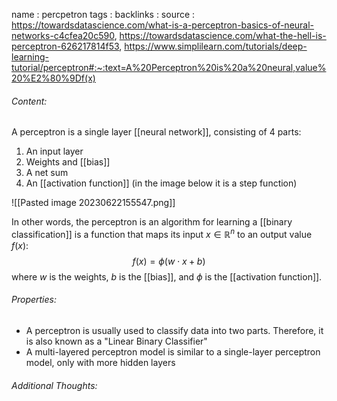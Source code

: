 name : percpetron
tags : 
backlinks : 
source : https://towardsdatascience.com/what-is-a-perceptron-basics-of-neural-networks-c4cfea20c590, https://towardsdatascience.com/what-the-hell-is-perceptron-626217814f53, https://www.simplilearn.com/tutorials/deep-learning-tutorial/perceptron#:~:text=A%20Perceptron%20is%20a%20neural,value%20%E2%80%9Df(x)

###### Content:
A perceptron is a single layer [[neural network]], consisting of 4 parts:
1. An input layer
2. Weights and [[bias]]
3. A net sum
4. An [[activation function]] (in the image below it is a step function)

![[Pasted image 20230622155547.png]]

In other words, the perceptron is an algorithm for learning a [[binary classification]] is a function that maps its input $x \in \mathbb{R}^n$ to an output value $f(x)$: $$f(x) = \phi(w \cdot x+b)$$ where $w$ is the weights, $b$ is the [[bias]], and $\phi$ is the [[activation function]].
 

###### Properties:
- A perceptron is usually used to classify data into two parts. Therefore, it is also known as a "Linear Binary Classifier"
- A multi-layered perceptron model is similar to a single-layer perceptron model, only with more hidden layers

###### Additional Thoughts:
